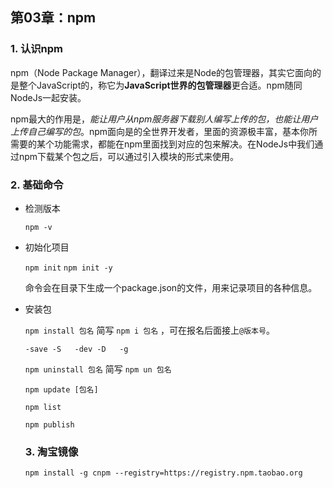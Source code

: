 ## 第03章：npm

### 1. 认识npm

npm（Node Package Manager），翻译过来是Node的包管理器，其实它面向的是整个JavaScript的，称它为**JavaScript世界的包管理器**更合适。npm随同NodeJs一起安装。

npm最大的作用是，*能让用户从npm服务器下载别人编写上传的包，也能让用户上传自己编写的包*。npm面向是的全世界开发者，里面的资源极丰富，基本你所需要的某个功能需求，都能在npm里面找到对应的包来解决。在NodeJs中我们通过npm下载某个包之后，可以通过引入模块的形式来使用。

### 2. 基础命令

- 检测版本

  `npm -v`

- 初始化项目

  `npm init`  `npm init -y`

  命令会在目录下生成一个package.json的文件，用来记录项目的各种信息。

- 安装包

  `npm install 包名`   简写   `npm i 包名` ，可在报名后面接上`@版本号`。

  `-save -S   -dev -D   -g`

  `npm uninstall 包名`  简写  `npm un 包名`

  `npm update [包名]` 

  `npm list`

  `npm publish`

  ### 3. 淘宝镜像

  `npm install -g cnpm --registry=https://registry.npm.taobao.org`

  

  